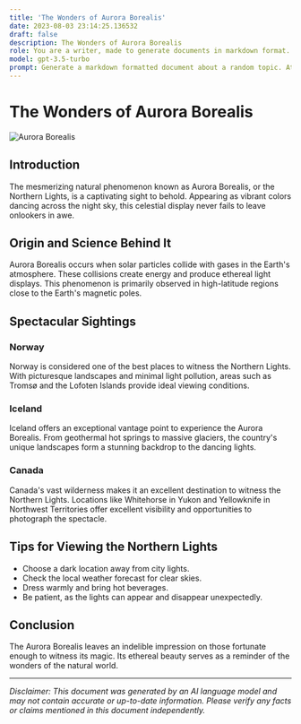 ```yaml
---
title: 'The Wonders of Aurora Borealis'
date: 2023-08-03 23:14:25.136532
draft: false
description: The Wonders of Aurora Borealis
role: You are a writer, made to generate documents in markdown format. It is very important that all of the documents you generate are in valid markdown format.
model: gpt-3.5-turbo
prompt: Generate a markdown formatted document about a random topic. At the bottom, include a disclaimer explaining that the document was generated by you. The first line of the document should be the title. Make sure that the entire document is in proper markdown format, using a mix of various tags to make the document visually appealing.
---
```


# The Wonders of Aurora Borealis

![Aurora Borealis](https://example.com/aurora-borealis.jpg)

## Introduction

The mesmerizing natural phenomenon known as Aurora Borealis, or the Northern Lights, is a captivating sight to behold. Appearing as vibrant colors dancing across the night sky, this celestial display never fails to leave onlookers in awe. 

## Origin and Science Behind It

Aurora Borealis occurs when solar particles collide with gases in the Earth's atmosphere. These collisions create energy and produce ethereal light displays. This phenomenon is primarily observed in high-latitude regions close to the Earth's magnetic poles.

## Spectacular Sightings

### Norway
Norway is considered one of the best places to witness the Northern Lights. With picturesque landscapes and minimal light pollution, areas such as Tromsø and the Lofoten Islands provide ideal viewing conditions.

### Iceland
Iceland offers an exceptional vantage point to experience the Aurora Borealis. From geothermal hot springs to massive glaciers, the country's unique landscapes form a stunning backdrop to the dancing lights.

### Canada
Canada's vast wilderness makes it an excellent destination to witness the Northern Lights. Locations like Whitehorse in Yukon and Yellowknife in Northwest Territories offer excellent visibility and opportunities to photograph the spectacle.

## Tips for Viewing the Northern Lights

- Choose a dark location away from city lights.
- Check the local weather forecast for clear skies.
- Dress warmly and bring hot beverages.
- Be patient, as the lights can appear and disappear unexpectedly.

## Conclusion

The Aurora Borealis leaves an indelible impression on those fortunate enough to witness its magic. Its ethereal beauty serves as a reminder of the wonders of the natural world.

---

*Disclaimer: This document was generated by an AI language model and may not contain accurate or up-to-date information. Please verify any facts or claims mentioned in this document independently.*